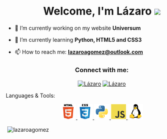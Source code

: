 <h1 align="center">Welcome, I'm Lázaro <img height="40" src="https://i.ibb.co/261jzpf/d93bdb5a6cfa647336b1ed5c7bf6807bc3fa8cff-hq.gif"></h1>

- 🔭 I’m currently working on my website **Universum** 

- 🌱 I’m currently learning **Python, HTML5 and CSS3**

- 📫 How to reach me: **lazaroagomez@outlook.com**

<p align="center> <img src="https://komarev.com/ghpvc/?username=lazaroagomez&label=Profile%20views&color=7a14e1&style=flat-square" alt="lazaroagomez" /> </p>
<h3 align="center">Connect with me:</h3>
<p align="center">
<a href="https://fb.com/lazaroagomez98" target="blank"><img align="center" src="https://raw.githubusercontent.com/rahuldkjain/github-profile-readme-generator/master/src/images/icons/Social/facebook.svg" alt="Lázaro" height="30" width="40" /></a>
<a href="https://instagram.com/lazaroagomez" target="blank"><img align="center" src="https://raw.githubusercontent.com/rahuldkjain/github-profile-readme-generator/master/src/images/icons/Social/instagram.svg" alt="Lázaro" height="30" width="40" /></a>
</p>

<p align="center>[![spotify-github-profile](https://spotify-github-profile.vercel.app/api/view?uid=313qgfmcpzbiowsamghv2rfotnum&cover_image=false&theme=default&bar_color=53b14f&bar_color_cover=true)](https://github.com/kittinan/spotify-github-profile)</p>

<h3 align="center">Languages & Tools:</h3>

<p align="center"> 
  <a href="https://www.w3.org/html/" target="_blank"> 
    <img src="https://raw.githubusercontent.com/devicons/devicon/master/icons/html5/html5-original-wordmark.svg" alt="html5" width="40" height="40"/> 
  </a>
  <a href="https://www.w3schools.com/css/" target="_blank"> 
    <img src="https://raw.githubusercontent.com/devicons/devicon/master/icons/css3/css3-original-wordmark.svg" alt="css3" width="40" height="40"/> 
  </a> 
  <a href="https://www.python.org" target="_blank"> 
    <img src="https://raw.githubusercontent.com/devicons/devicon/master/icons/python/python-original.svg" alt="python" width="40" height="40"/> 
  </a>  
  <a href="https://developer.mozilla.org/en-US/docs/Web/JavaScript" target="_blank"> 
    <img src="https://raw.githubusercontent.com/devicons/devicon/master/icons/javascript/javascript-original.svg" alt="javascript" width="40" height="40"/> 
  </a> 
  <a href="https://www.linux.org/" target="_blank"> 
    <img src="https://raw.githubusercontent.com/devicons/devicon/master/icons/linux/linux-original.svg" alt="linux" width="40" height="40"/> 
  </a> 
</p>

<p align="center"> 
<p>&nbsp;<img align="center" src="https://github-readme-stats.vercel.app/api?username=lazaroagomez&show_icons=true&theme=tokyonight&hide_border=true&locale=en" alt="lazaroagomez" /></p>
</p>

